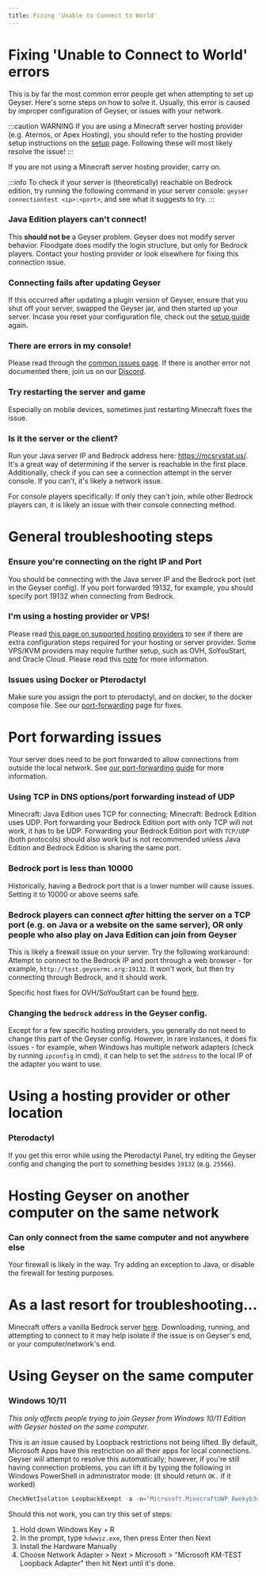 ```yaml
---
title: Fixing 'Unable to Connect to World'
---
```


# Fixing 'Unable to Connect to World' errors
This is by far the most common error people get when attempting to set up Geyser. Here's some steps on how to solve it.
Usually, this error is caused by improper configuration of Geyser, or issues with your network.

:::caution WARNING
If you are using a Minecraft server hosting provider (e.g. Aternos, or Apex Hosting), you should refer to the hosting provider setup instructions on 
the <a href="/geyser/setup/">setup</a> page. Following these will most likely resolve the issue!
:::

If you are not using a Minecraft server hosting provider, carry on.

:::info
To check if your server is (theoretically) reachable on Bedrock edition, try running the following command in your server console:
<code>geyser connectiontest &lt;ip&gt;:&lt;port&gt;</code>, and see what it suggests to try.
:::

### Java Edition players can't connect!

This **should not be** a Geyser problem. Geyser does not modify server behavior. Floodgate does modify the login structure, but only for Bedrock players. 
Contact your hosting provider or look elsewhere for fixing this connection issue.

### Connecting fails after updating Geyser

If this occurred after updating a plugin version of Geyser, ensure that you shut off your server, swapped the Geyser jar, and then started up your server. 
Incase you reset your configuration file, check out the [setup guide](/geyser/setup/) again.

### There are errors in my console!

Please read through the [common issues page](/geyser/common-issues/). If there is another error not documented there, join us on our [Discord](https://discord.geysermc.org).

### Try restarting the server and game

Especially on mobile devices, sometimes just restarting Minecraft fixes the issue.

### Is it the server or the client?

Run your Java server IP and Bedrock address here: https://mcsrvstat.us/. It's a great way of determining if the server is reachable in the first place. 
Additionally, check if you can see a connection attempt in the server console. If you can't, it's likely a network issue.

For console players specifically: If only they can't join, while other Bedrock players can, it is likely an issue with their console connecting method.

# General troubleshooting steps

### Ensure you're connecting on the right IP and Port

You should be connecting with the Java server IP and the Bedrock port (set in the Geyser config). If you port forwarded 19132, for example, you should specify port 19132 when connecting from Bedrock.

### I'm using a hosting provider or VPS!

Please read [this page on supported hosting providers](/geyser/supported-hosting-providers/) to see if there are extra configuration steps required for your hosting or server provider.
Some VPS/KVM providers may require further setup, such as OVH, SoYouStart, and Oracle Cloud. Please read this [note](/geyser/port-forwarding/#issues-with-specific-vpskvm-providers) for more information.

### Issues using Docker or Pterodactyl
Make sure you assign the port to pterodactyl, and on docker, to the docker compose file. See our [port-forwarding](/geyser/port-forwarding/#using-docker-or-pterodactyl) page for fixes.

# Port forwarding issues

Your server does need to be port forwarded to allow connections from outside the local network. See [our port-forwarding guide](/geyser/port-forwarding/) for more information.

### Using TCP in DNS options/port forwarding instead of UDP

Minecraft: Java Edition uses TCP for connecting; Minecraft: Bedrock Edition uses UDP. Port forwarding your Bedrock Edition port with only TCP will not work, it has to be UDP. Forwarding your Bedrock Edition port with `TCP/UDP` (both protocols) should also work but is not recommended unless Java Edition and Bedrock Edition is sharing the same port.

### Bedrock port is less than 10000

Historically, having a Bedrock port that is a lower number will cause issues. Setting it to 10000 or above seems safe.

### Bedrock players can connect *after* hitting the server on a TCP port (e.g. on Java or a website on the same server), OR only people who also play on Java Edition can join from Geyser

This is likely a firewall issue on your server. Try the following workaround:
Attempt to connect to the Bedrock IP and port through a web browser - for example, `http://test.geysermc.org:19132`. It won't work, but then try connecting through Bedrock, and it should work.

Specific host fixes for OVH/SoYouStart can be found [here](/geyser/port-forwarding/#issues-with-specific-vpskvm-providers).

### Changing the `bedrock` `address` in the Geyser config.

Except for a few specific hosting providers, you generally do not need to change this part of the Geyser config. 
However, in rare instances, it does fix issues - for example, when Windows has multiple network adapters (check by running `ipconfig` in cmd), 
it can help to set the `address` to the local IP of the adapter you want to use.

# Using a hosting provider or other location

### Pterodactyl

If you get this error while using the Pterodactyl Panel, try editing the Geyser config and changing the port to something besides `19132` (e.g. `25566`).

# Hosting Geyser on another computer on the same network

### Can only connect from the same computer and not anywhere else

Your firewall is likely in the way. Try adding an exception to Java, or disable the firewall for testing purposes.

# As a last resort for troubleshooting...

Minecraft offers a vanilla Bedrock server [here](https://www.minecraft.net/download/server/bedrock). Downloading, running, and attempting to connect to it may help isolate if the issue is on Geyser's end, or your computer/network's end.

# Using Geyser on the same computer

### Windows 10/11

_This only affects people trying to join Geyser from Windows 10/11 Edition with Geyser hosted on the same computer._

This is an issue caused by Loopback restrictions not being lifted. By default, Microsoft Apps have this restriction on all their apps for local connections. Geyser will attempt to resolve this automatically; however, if you're still having connection problems, you can lift it by typing the following in Windows PowerShell in administrator mode: (it should return `OK.` if it worked)
```powershell
CheckNetIsolation LoopbackExempt -a -n="Microsoft.MinecraftUWP_8wekyb3d8bbwe"
```

Should this not work, you can try this set of steps:

1. Hold down Windows Key + R
2. In the prompt, type `hdwwiz.exe`, then press Enter then Next
3. Install the Hardware Manually
4. Choose Network Adapter > Next > Microsoft > "Microsoft KM-TEST Loopback Adapter" then hit Next until it's done.